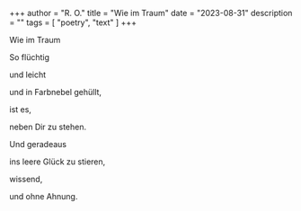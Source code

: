 +++
author = "R. O."
title = "Wie im Traum"
date = "2023-08-31"
description = ""
tags = [
    "poetry",
    "text"
]
+++

Wie im Traum

So flüchtig

und leicht

und in Farbnebel gehüllt,

ist es, 

neben Dir zu stehen.

Und geradeaus

ins leere Glück zu stieren,

wissend,

und ohne Ahnung.
